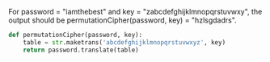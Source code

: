 For password = "iamthebest" and
key = "zabcdefghijklmnopqrstuvwxy", the output should be
permutationCipher(password, key) = "hzlsgdadrs".

```python
def permutationCipher(password, key):
    table = str.maketrans('abcdefghijklmnopqrstuvwxyz', key)
    return password.translate(table)
```
